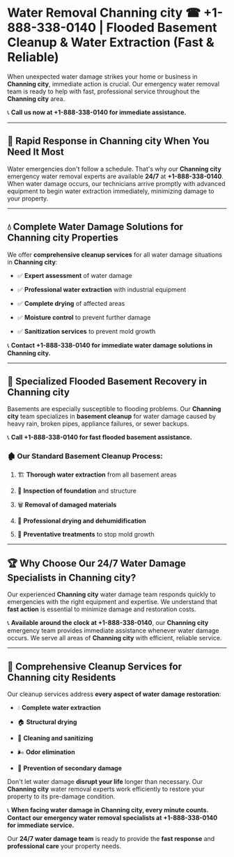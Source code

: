 # Water Removal Channing city ☎ +1-888-338-0140 | Flooded Basement Cleanup & Water Extraction (Fast & Reliable)

When unexpected water damage strikes your home or business in **Channing city**, immediate action is crucial. Our emergency water removal team is ready to help with fast, professional service throughout the **Channing city** area. 

📞 **Call us now at +1-888-338-0140 for immediate assistance.**
---
## 🚀 Rapid Response in Channing city When You Need It Most
Water emergencies don't follow a schedule. That's why our **Channing city** emergency water removal experts are available **24/7** at **+1-888-338-0140**. When water damage occurs, our technicians arrive promptly with advanced equipment to begin water extraction immediately, minimizing damage to your property.
---
## 💧 Complete Water Damage Solutions for Channing city Properties
We offer **comprehensive cleanup services** for all water damage situations in **Channing city**:
- ✅ **Expert assessment** of water damage  
- ✅ **Professional water extraction** with industrial equipment  
- ✅ **Complete drying** of affected areas  
- ✅ **Moisture control** to prevent further damage  
- ✅ **Sanitization services** to prevent mold growth  
📞 **Contact +1-888-338-0140 for immediate water damage solutions in Channing city.**
---
## 🌊 Specialized Flooded Basement Recovery in Channing city
Basements are especially susceptible to flooding problems. Our **Channing city** team specializes in **basement cleanup** for water damage caused by heavy rain, broken pipes, appliance failures, or sewer backups. 
📞 **Call +1-888-338-0140 for fast flooded basement assistance.**
### 🏚️ Our Standard Basement Cleanup Process:
1. 🏗️ **Thorough water extraction** from all basement areas  
2. 🔎 **Inspection of foundation** and structure  
3. 🗑️ **Removal of damaged materials**  
4. 💨 **Professional drying and dehumidification**  
5. 🚫 **Preventative treatments** to stop mold growth  
---
## 🏆 Why Choose Our 24/7 Water Damage Specialists in Channing city?
Our experienced **Channing city** water damage team responds quickly to emergencies with the right equipment and expertise. We understand that **fast action** is essential to minimize damage and restoration costs.
📞 **Available around the clock at +1-888-338-0140**, our **Channing city** emergency team provides immediate assistance whenever water damage occurs. We serve all areas of **Channing city** with efficient, reliable service.
---
## 🧹 Comprehensive Cleanup Services for Channing city Residents
Our cleanup services address **every aspect of water damage restoration**:
- 💧 **Complete water extraction**  
- 🏠 **Structural drying**  
- 🧼 **Cleaning and sanitizing**  
- 🌬️ **Odor elimination**  
- 🚫 **Prevention of secondary damage**  
Don't let water damage **disrupt your life** longer than necessary. Our **Channing city** water removal experts work efficiently to restore your property to its pre-damage condition.
📞 **When facing water damage in Channing city, every minute counts. Contact our emergency water removal specialists at +1-888-338-0140 for immediate service.**
Our **24/7 water damage team** is ready to provide the **fast response** and **professional care** your property needs.
